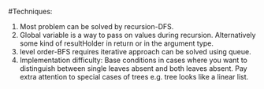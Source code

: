 #Techniques:

1. Most problem can be solved by recursion-DFS.
2. Global variable is a way to pass on values during recursion. Alternatively some kind of resultHolder in return or in the argument type.
3. level order-BFS requires iterative approach can be solved using queue.
4. Implementation difficulty: Base conditions in cases where you want to distinguish between single leaves absent and both leaves absent. Pay extra attention to special cases of trees e.g. tree looks like a linear list.
